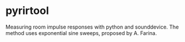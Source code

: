 # pyrirtool
Measuring room impulse responses with python and sounddevice.
The method uses exponential sine sweeps, proposed by A. Farina.
